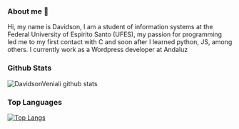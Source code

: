 ### About me 👋

 Hi, my name is Davidson, I am a student of information systems at the Federal University of Espirito Santo (UFES), my passion for programming led me to my first contact with C and soon after I learned python, JS, among others. I currently work as a Wordpress developer at Andaluz
 
### Github Stats
![DavidsonVeniali github stats](https://github-readme-stats.vercel.app/api?username=DavidsonVeniali&show_icons=true&theme=radical)

### Top Languages
[![Top Langs](https://github-readme-stats.vercel.app/api/top-langs/?username=DavidsonVeniali)](https://github.com/DavidsonVeniali/github-readme-stats&theme=radical)
<!--
**DavidsonVeniali/DavidsonVeniali** is a ✨ _special_ ✨ repository because its `README.md` (this file) appears on your GitHub profile.

Here are some ideas to get you started:

- 🔭 I’m currently working on ...
- 🌱 I’m currently learning ...
- 👯 I’m looking to collaborate on ...
- 🤔 I’m looking for help with ...
- 💬 Ask me about ...
- 📫 How to reach me: ...
- 😄 Pronouns: ...
- ⚡ Fun fact: ...
-->
